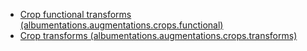 - [Crop functional transforms (albumentations.augmentations.crops.functional)](functional.md)
- [Crop transforms (albumentations.augmentations.crops.transforms)](transforms.md)
